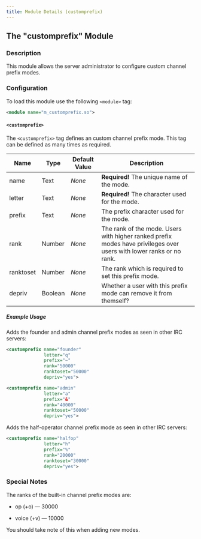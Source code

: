 ```yaml
---
title: Module Details (customprefix)
---
```


## The "customprefix" Module

### Description

This module allows the server administrator to configure custom channel prefix modes.

### Configuration

To load this module use the following `<module>` tag:

```xml
<module name="m_customprefix.so">
```
#### `<customprefix>`

The `<customprefix>` tag defines an custom channel prefix mode. This tag can be defined as many times as required.

Name      | Type    | Default Value | Description
--------- | ------- | ------------- | -----------
name      | Text    | *None*        | **Required!** The unique name of the mode.
letter    | Text    | *None*        | **Required!** The character used for the mode.
prefix    | Text    | *None*        | The prefix character used for the mode.
rank      | Number  | *None*        | The rank of the mode. Users with higher ranked prefix modes have privileges over users with lower ranks or no rank.
ranktoset | Number  | *None*        | The rank which is required to set this prefix mode.
depriv    | Boolean | *None*        | Whether a user with this prefix mode can remove it from themself?

##### Example Usage

Adds the founder and admin channel prefix modes as seen in other IRC servers:

```xml
<customprefix name="founder"
              letter="q"
              prefix="~"
              rank="50000"
              ranktoset="50000"
              depriv="yes">

<customprefix name="admin"
              letter="a"
              prefix="&"
              rank="40000"
              ranktoset="50000"
              depriv="yes">
```

Adds the half-operator channel prefix mode as seen in other IRC servers:

```xml
<customprefix name="halfop"
              letter="h"
              prefix="%"
              rank="20000"
              ranktoset="30000"
              depriv="yes">
```

### Special Notes

The ranks of the built-in channel prefix modes are:

- op (+o) &mdash; 30000

- voice (+v) &mdash; 10000

You should take note of this when adding new modes.
